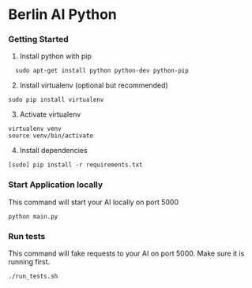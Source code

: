 # Berlin AI Python

### Getting Started

1. Install python with pip

  ```
    sudo apt-get install python python-dev python-pip
  ```

2. Install virtualenv (optional but recommended)

  ```
  sudo pip install virtualenv
  ```

3. Activate virtualenv
  
  ```
  virtualenv venv
  source venv/bin/activate
  ```

4. Install dependencies

  ```
  [sudo] pip install -r requirements.txt
  ```

### Start Application locally

This command will start your AI locally on port 5000

```
python main.py
```

### Run tests

This command will fake requests to your AI on port 5000. Make sure it is running first.

```
./run_tests.sh
```